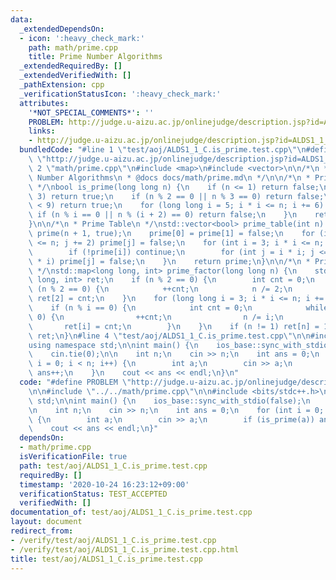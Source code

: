 ```yaml
---
data:
  _extendedDependsOn:
  - icon: ':heavy_check_mark:'
    path: math/prime.cpp
    title: Prime Number Algorithms
  _extendedRequiredBy: []
  _extendedVerifiedWith: []
  _pathExtension: cpp
  _verificationStatusIcon: ':heavy_check_mark:'
  attributes:
    '*NOT_SPECIAL_COMMENTS*': ''
    PROBLEM: http://judge.u-aizu.ac.jp/onlinejudge/description.jsp?id=ALDS1_1_C
    links:
    - http://judge.u-aizu.ac.jp/onlinejudge/description.jsp?id=ALDS1_1_C
  bundledCode: "#line 1 \"test/aoj/ALDS1_1_C.is_prime.test.cpp\"\n#define PROBLEM\
    \ \"http://judge.u-aizu.ac.jp/onlinejudge/description.jsp?id=ALDS1_1_C\"\n\n#line\
    \ 2 \"math/prime.cpp\"\n#include <map>\n#include <vector>\n\n/*\n * @brief Prime\
    \ Number Algorithms\n * @docs docs/math/prime.md\n */\n\n/*\n * Primality Test\n\
    \ */\nbool is_prime(long long n) {\n    if (n <= 1) return false;\n    if (n <=\
    \ 3) return true;\n    if (n % 2 == 0 || n % 3 == 0) return false;\n    if (n\
    \ < 9) return true;\n    for (long long i = 5; i * i <= n; i += 6) {\n       \
    \ if (n % i == 0 || n % (i + 2) == 0) return false;\n    }\n    return true;\n\
    }\n\n/*\n * Prime Table\n */\nstd::vector<bool> prime_table(int n) {\n    std::vector<bool>\
    \ prime(n + 1, true);\n    prime[0] = prime[1] = false;\n    for (int j = 4; j\
    \ <= n; j += 2) prime[j] = false;\n    for (int i = 3; i * i <= n; i += 2) {\n\
    \        if (!prime[i]) continue;\n        for (int j = i * i; j <= n; j += 2\
    \ * i) prime[j] = false;\n    }\n    return prime;\n}\n\n/*\n * Prime Factorization\n\
    \ */\nstd::map<long long, int> prime_factor(long long n) {\n    std::map<long\
    \ long, int> ret;\n    if (n % 2 == 0) {\n        int cnt = 0;\n        while\
    \ (n % 2 == 0) {\n            ++cnt;\n            n /= 2;\n        }\n       \
    \ ret[2] = cnt;\n    }\n    for (long long i = 3; i * i <= n; i += 2) {\n    \
    \    if (n % i == 0) {\n            int cnt = 0;\n            while (n % i ==\
    \ 0) {\n                ++cnt;\n                n /= i;\n            }\n     \
    \       ret[i] = cnt;\n        }\n    }\n    if (n != 1) ret[n] = 1;\n    return\
    \ ret;\n}\n#line 4 \"test/aoj/ALDS1_1_C.is_prime.test.cpp\"\n\n#include <bits/stdc++.h>\n\
    using namespace std;\n\nint main() {\n    ios_base::sync_with_stdio(false);\n\
    \    cin.tie(0);\n\n    int n;\n    cin >> n;\n    int ans = 0;\n    for (int\
    \ i = 0; i < n; i++) {\n        int a;\n        cin >> a;\n        if (is_prime(a))\
    \ ans++;\n    }\n    cout << ans << endl;\n}\n"
  code: "#define PROBLEM \"http://judge.u-aizu.ac.jp/onlinejudge/description.jsp?id=ALDS1_1_C\"\
    \n\n#include \"../../math/prime.cpp\"\n\n#include <bits/stdc++.h>\nusing namespace\
    \ std;\n\nint main() {\n    ios_base::sync_with_stdio(false);\n    cin.tie(0);\n\
    \n    int n;\n    cin >> n;\n    int ans = 0;\n    for (int i = 0; i < n; i++)\
    \ {\n        int a;\n        cin >> a;\n        if (is_prime(a)) ans++;\n    }\n\
    \    cout << ans << endl;\n}"
  dependsOn:
  - math/prime.cpp
  isVerificationFile: true
  path: test/aoj/ALDS1_1_C.is_prime.test.cpp
  requiredBy: []
  timestamp: '2020-10-24 16:23:12+09:00'
  verificationStatus: TEST_ACCEPTED
  verifiedWith: []
documentation_of: test/aoj/ALDS1_1_C.is_prime.test.cpp
layout: document
redirect_from:
- /verify/test/aoj/ALDS1_1_C.is_prime.test.cpp
- /verify/test/aoj/ALDS1_1_C.is_prime.test.cpp.html
title: test/aoj/ALDS1_1_C.is_prime.test.cpp
---
```

